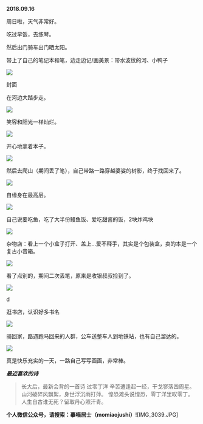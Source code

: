 
          
            
**2018.09.16**

周日啦，天气非常好。

吃过早饭，去练琴。

然后出门骑车出门晒太阳。

带上了自己的笔记本和笔，边走边记/画美景：带水波纹的河、小鸭子




![](img/51001-f8816c89452977d7.JPG)

封面


在河边大踏步走。




![](img/51001-f8109ab497e26720.JPG)




笑容和阳光一样灿烂。




![](img/51001-b12d121693d3ff67.JPG)




开心地拿着本子。




![](img/51001-8fc67897332d0886.JPG)




然后去爬山（期间丢了笔），自己带路一路穿越婆娑的树影，终于找回来了。




![](img/51001-e859a71830599033.JPG)




自缘身在最高层。




![](img/51001-936c97aab882c1e5.JPG)




自己说要吃鱼，吃了大半份鳗鱼饭、爱吃甜酱的饭，2块炸鸡块




![](img/51001-e02459811f86ed62.JPG)




杂物店：看上一个小盒子打开、盖上…爱不释手，其实是个包装盒，卖的本是一个复古小音箱。




![](img/51001-b0c03117623887dc.JPG)




看了点别的，期间二次丢笔，原来是收银叔叔捡到了。




![](img/51001-fb9ba1cb1b4c853c.JPG)



  d


逛书店，认识好多书名




![](img/51001-1318d2e1284522ea.JPG)




骑回家，路遇跑马回来的人群，公车送整车人到地铁站，也有自己溜达的。




![](img/51001-309f7fec9bb6ee4f.JPG)




真是快乐充实的一天，一路自己写写画画，非常棒。


***最近喜欢的诗***
>长大后，最新会背的一首诗
过零丁洋
辛苦遭逢起一经，干戈寥落四周星。
山河破碎风飘絮，身世浮沉雨打萍。
惶恐滩头说惶恐，零丁洋里叹零丁。
人生自古谁无死？留取丹心照汗青。




**个人微信公众号，请搜索：摹喵居士（momiaojushi）**![IMG_3039.JPG]

          
        